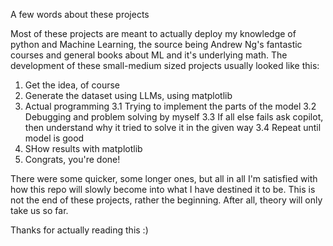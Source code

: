 A few words about these projects

Most of these projects are meant to actually deploy my knowledge of python and Machine Learning, the source being Andrew Ng's fantastic courses and general books about ML and it's underlying math.
The development of these small-medium sized projects usually looked like this:
  1. Get the idea, of course
  2. Generate the dataset using LLMs, using matplotlib
  3. Actual programming
    3.1 Trying to implement the parts of the model
    3.2 Debugging and problem solving by myself
    3.3 If all else fails ask copilot, then understand why it tried to solve it in the given way
    3.4 Repeat until model is good
  4. SHow results with matplotlib
  5. Congrats, you're done!

  There were some quicker, some longer ones, but all in all I'm satisfied with how this repo will slowly become into what I have destined it to be. This is not the end of these projects, rather the beginning.
  After all, theory will only take us so far.

  Thanks for actually reading this :)
